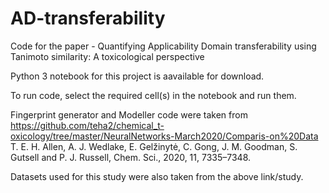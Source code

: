 # AD-transferability
Code for the paper - Quantifying Applicability Domain transferability using Tanimoto similarity: A toxicological perspective

Python 3 notebook for this project is aavailable for download.

To run code, select the required cell(s) in the notebook and run them.

Fingerprint generator and Modeller code were taken from https://github.com/teha2/chemical_t-oxicology/tree/master/NeuralNetworks-March2020/Comparis-on%20Data
T. E. H. Allen, A. J. Wedlake, E. Gelžinytė, C. Gong, J. M. Goodman, S. Gutsell and P. J. Russell, Chem. Sci., 2020, 11, 7335–7348.

Datasets used for this study were also taken from the above link/study.
